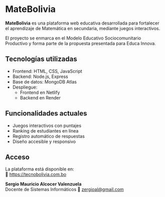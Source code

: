 # MateBolivia

**MateBolivia** es una plataforma web educativa desarrollada para fortalecer el aprendizaje de Matemática en secundaria, mediante juegos interactivos.

El proyecto se enmarca en el Modelo Educativo Sociocomunitario Productivo y forma parte de la propuesta presentada para Educa Innova.

## Tecnologías utilizadas

- Frontend: HTML, CSS, JavaScript
- Backend: Node.js, Express
- Base de datos: MongoDB Atlas
- Despliegue:
  - Frontend en Netlify
  - Backend en Render

## Funcionalidades actuales

- Juegos interactivos con puntajes
- Ranking de estudiantes en línea
- Registro automático de respuestas
- Diseño accesible y responsivo

## Acceso

La plataforma está disponible en:  
🔗 https://tecnobolivia.com.bo

**Sergio Mauricio Alcocer Valenzuela**  
Docente de Sistemas Informáticos
📧 zergioal@gmail.com
